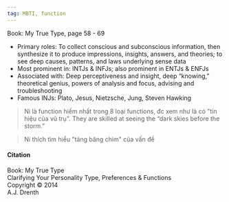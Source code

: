 ```yaml
---
tag: MBTI, function
---
```


Book: My True Type, page 58 - 69
- Primary roles: To collect conscious and subconscious information, then synthesize it to produce impressions, insights, answers, and theories; to see deep causes, patterns, and laws underlying sense data
- Most prominent in: INTJs & INFJs; also prominent in ENTJs & ENFJs 
- Associated with: Deep perceptiveness and insight, deep “knowing,” theoretical genius, powers of analysis and focus, advising and troubleshooting 
- Famous INJs: Plato, Jesus, Nietzsche, Jung, Steven Hawking

> Ni là function hiếm nhất trong 8 loại functions, đc xem như là có "tín hiệu của vũ trụ". They are skilled at seeing the “dark skies before the storm.”

> Ni thích tìm hiểu "tảng băng chìm" của vấn đề 

#### Citation

Book: My True Type  
Clarifying Your Personality Type, Preferences & Functions  
Copyright © 2014  
A.J. Drenth